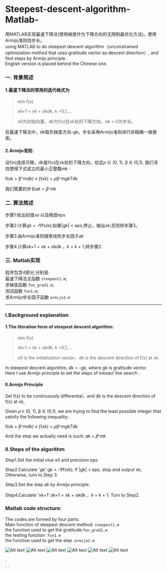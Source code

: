 # Steepest-descent-algorithm-Matlab-

用MATLAB实现最速下降法(使用梯度作为下降方向的无限制最优化方法)。使用Armijo准则找步长。<br>
using MATLAB to do steepest descent algorithm（unconstrained optimization method that uses gratitude vector as descent direction）, and find steps by Armijo principle.<br>
English version is placed behind the Chinese one.<br>
 

### 一. 背景简述

#### 1.最速下降法的常用的迭代格式为  

>min f(x) <br> 
>
>xk+1 = xk + αkdk, k =0,1,...  <br>
>
>x0为初始向量，dk为f(x)在xk处的下降方向，αk > 0为步长。<br>

在最速下降法中，dk取负梯度方向-gk。步长采用Armijo准则进行非精确一维搜索。<br>  

#### 2.Armijo准则:  

设f(x)连续可微，dk是f(x)在xk处的下降方向，给定𝜌 ∈ (0, 1), β ∈ (0,1), 我们寻找使得下式成立的最小正整数𝑚𝑘 :  <br>

f(xk + β^m*dk) ≤ f(xk) + ρ*β^m*gkT*dk  <br>

我们需要的步长𝛼𝑘 = 𝛽^𝑚𝑘   <br>


### 二. 算法简述  

步骤1:给出初值𝑥𝑜 以及精度eps  

步骤2:计算gk = -∇f(xk);如果|gk| < eps,停止，输出𝑥𝑘;否则转步骤3。 

步骤3.由Armijo准则搜索线性步长因子𝛼𝑘  

步骤4.计算xk+1 = xk + αkdk ，𝑘 = 𝑘 + 1,转步骤2.  


### 三. Matlab实现  

程序包含4部分,分别是:<br>
最速下降法主函数  `steepest1.m`; <br>
求梯度函数 `fun_grad1.m`; <br>
测试函数 `fun1.m`; <br>
求Armijo步长因子函数 `armijo1.m`<br>

----------------------------

### I.Background explanation

#### 1.The literation form of steepest descent algorithm:<br>

>min f(x)
>
>xk+1 = xk + αkdk, k =0,1,...
>
>x0 is the initialization vector，dk is the descent direction of f(x) at xk.<br>

In steepest descent algorithm, dk = -gk, where gk is gratitude vector. <br>
Here I use Armijo principle to set the steps of inexact line search .<br>

#### II.Armijo Principle

Set f(x) to be continuously differential，and dk is the descent direction of f(x) at xk,<br>

Given 𝜌 ∈ (0, 1), β ∈ (0,1), we are trying to find the least possible integer that satisfy the following inequality:<br>

f(xk + β^m*dk) ≤ f(xk) + ρ*β^m*gkT*dk <br>

And the step we actually need is such: 𝛼𝑘 = 𝛽^𝑚𝑘   <br>

### II.Steps of the algorithm<br>

Step1.Set the initial vlue x0 and precision eps<br>

Step2.Calculate 'gk':gk = -∇f(xk); If |gk| < eps, stop and output xk; Otherwise, turn to Step 3.

Step3.Set the step 𝛼𝑘 by Armijo principle.

Step4.Caculate 'xk+1':xk+1 = xk + αkdk ，𝑘 = 𝑘 + 1; Turn to Step2.

### Matlab code structure:

The codes are formed by four parts:<br>
Main function of steepest descent method: `steepest1.m` <br>
the function used to get the gratitude:`fun_grad1.m` <br>
the testing function :`fun1.m` <br>
the function used to get the step :`armijo1.m` <br>

![Alt text](https://github.com/liferjane/Steepest-descent-algorithm-Matlab-/blob/master/Screenshots/1.png) 
![Alt text](https://github.com/liferjane/Steepest-descent-algorithm-Matlab-/blob/master/Screenshots/2.png)
![Alt text](https://github.com/liferjane/Steepest-descent-algorithm-Matlab-/blob/master/Screenshots/3.png) 
![Alt text](https://github.com/liferjane/Steepest-descent-algorithm-Matlab-/blob/master/Screenshots/4.png) 
![Alt text](https://github.com/liferjane/Steepest-descent-algorithm-Matlab-/blob/master/Screenshots/5.png)
![Alt text](https://github.com/liferjane/Steepest-descent-algorithm-Matlab-/blob/master/Screenshots/6.png)

.  
.
.


